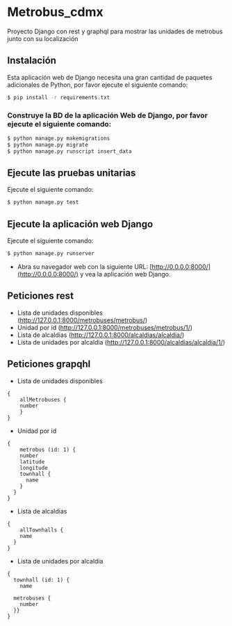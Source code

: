# Metrobus_cdmx

Proyecto Django con rest y graphql para mostrar las unidades de metrobus junto con su localización

## Instalación

Esta aplicación web de Django necesita una gran cantidad de paquetes adicionales de Python, por favor ejecute el siguiente comando:

```bash
$ pip install -r requirements.txt
```

### Construye la BD de la aplicación Web de Django, por favor ejecute el siguiente comando:

```bash
$ python manage.py makemigrations
$ python manage.py migrate
$ python manage.py runscript insert_data
```

## Ejecute las pruebas unitarias

Ejecute el siguiente comando:

```bash
$ python manage.py test
```

## Ejecute la aplicación web Django

Ejecute el siguiente comando:

```bash
$ python manage.py runserver
```

- Abra su navegador web con la siguiente URL: [http://0.0.0.0:8000/](http://0.0.0.0:8000/) y vea la aplicación web Django.


## Peticiones rest
- Lista de unidades disponibles (http://127.0.0.1:8000/metrobuses/metrobus/)
- Unidad por id (http://127.0.0.1:8000/metrobuses/metrobus/1/)
- Lista de alcaldias (http://127.0.0.1:8000/alcaldias/alcaldia/)
- Lista de unidades por alcaldia (http://127.0.0.1:8000/alcaldias/alcaldia/1/)

## Peticiones grapqhl
 - Lista de unidades disponibles

```
{
	allMetrobuses {
  	number
	} 
}
```

- Unidad por id

```
{
	metrobus (id: 1) {
    number
    latitude
    longitude
    townhall {
      name
    }
  }
}
```

- Lista de alcaldias

```
{
	allTownhalls {
    name
  }
}
```

- Lista de unidades por alcaldia

```
{
  townhall (id: 1) {
    name
    
  metrobuses {
    number
  }}
}
```